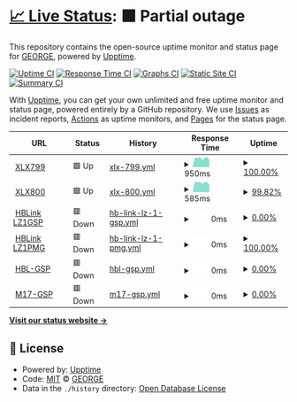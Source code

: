# [📈 Live Status](https://lz1gsp.github.io/m17-gsp): <!--live status--> **🟧 Partial outage**

This repository contains the open-source uptime monitor and status page for [GEORGE](https://lz1gsp.github.io/m17-gsp), powered by [Upptime](https://github.com/upptime/upptime).

[![Uptime CI](https://github.com/lz1gsp/m17-gsp/workflows/Uptime%20CI/badge.svg)](https://github.com/lz1gsp/m17-gsp/actions?query=workflow%3A%22Uptime+CI%22)
[![Response Time CI](https://github.com/lz1gsp/m17-gsp/workflows/Response%20Time%20CI/badge.svg)](https://github.com/lz1gsp/m17-gsp/actions?query=workflow%3A%22Response+Time+CI%22)
[![Graphs CI](https://github.com/lz1gsp/m17-gsp/workflows/Graphs%20CI/badge.svg)](https://github.com/lz1gsp/m17-gsp/actions?query=workflow%3A%22Graphs+CI%22)
[![Static Site CI](https://github.com/lz1gsp/m17-gsp/workflows/Static%20Site%20CI/badge.svg)](https://github.com/lz1gsp/m17-gsp/actions?query=workflow%3A%22Static+Site+CI%22)
[![Summary CI](https://github.com/lz1gsp/m17-gsp/workflows/Summary%20CI/badge.svg)](https://github.com/lz1gsp/m17-gsp/actions?query=workflow%3A%22Summary+CI%22)

With [Upptime](https://upptime.js.org), you can get your own unlimited and free uptime monitor and status page, powered entirely by a GitHub repository. We use [Issues](https://github.com/lz1gsp/m17-gsp/issues) as incident reports, [Actions](https://github.com/lz1gsp/m17-gsp/actions) as uptime monitors, and [Pages](https://lz1gsp.github.io/m17-gsp) for the status page.

<!--start: status pages-->
<!-- This summary is generated by Upptime (https://github.com/upptime/upptime) -->
<!-- Do not edit this manually, your changes will be overwritten -->
<!-- prettier-ignore -->
| URL | Status | History | Response Time | Uptime |
| --- | ------ | ------- | ------------- | ------ |
| <img alt="" src="https://favicons.githubusercontent.com/xlxsof.ddns.net" height="13"> [XLX799](http://xlxsof.ddns.net) | 🟩 Up | [xlx-799.yml](https://github.com/lz1gsp/m17-gsp/commits/HEAD/history/xlx-799.yml) | <details><summary><img alt="Response time graph" src="./graphs/xlx-799/response-time-week.png" height="20"> 950ms</summary><br><a href="https://lz1gsp.github.io/m17-gsp/history/xlx-799"><img alt="Response time 812" src="https://img.shields.io/endpoint?url=https%3A%2F%2Fraw.githubusercontent.com%2Flz1gsp%2Fm17-gsp%2FHEAD%2Fapi%2Fxlx-799%2Fresponse-time.json"></a><br><a href="https://lz1gsp.github.io/m17-gsp/history/xlx-799"><img alt="24-hour response time 766" src="https://img.shields.io/endpoint?url=https%3A%2F%2Fraw.githubusercontent.com%2Flz1gsp%2Fm17-gsp%2FHEAD%2Fapi%2Fxlx-799%2Fresponse-time-day.json"></a><br><a href="https://lz1gsp.github.io/m17-gsp/history/xlx-799"><img alt="7-day response time 950" src="https://img.shields.io/endpoint?url=https%3A%2F%2Fraw.githubusercontent.com%2Flz1gsp%2Fm17-gsp%2FHEAD%2Fapi%2Fxlx-799%2Fresponse-time-week.json"></a><br><a href="https://lz1gsp.github.io/m17-gsp/history/xlx-799"><img alt="30-day response time 940" src="https://img.shields.io/endpoint?url=https%3A%2F%2Fraw.githubusercontent.com%2Flz1gsp%2Fm17-gsp%2FHEAD%2Fapi%2Fxlx-799%2Fresponse-time-month.json"></a><br><a href="https://lz1gsp.github.io/m17-gsp/history/xlx-799"><img alt="1-year response time 812" src="https://img.shields.io/endpoint?url=https%3A%2F%2Fraw.githubusercontent.com%2Flz1gsp%2Fm17-gsp%2FHEAD%2Fapi%2Fxlx-799%2Fresponse-time-year.json"></a></details> | <details><summary><a href="https://lz1gsp.github.io/m17-gsp/history/xlx-799">100.00%</a></summary><a href="https://lz1gsp.github.io/m17-gsp/history/xlx-799"><img alt="All-time uptime 99.21%" src="https://img.shields.io/endpoint?url=https%3A%2F%2Fraw.githubusercontent.com%2Flz1gsp%2Fm17-gsp%2FHEAD%2Fapi%2Fxlx-799%2Fuptime.json"></a><br><a href="https://lz1gsp.github.io/m17-gsp/history/xlx-799"><img alt="24-hour uptime 100.00%" src="https://img.shields.io/endpoint?url=https%3A%2F%2Fraw.githubusercontent.com%2Flz1gsp%2Fm17-gsp%2FHEAD%2Fapi%2Fxlx-799%2Fuptime-day.json"></a><br><a href="https://lz1gsp.github.io/m17-gsp/history/xlx-799"><img alt="7-day uptime 100.00%" src="https://img.shields.io/endpoint?url=https%3A%2F%2Fraw.githubusercontent.com%2Flz1gsp%2Fm17-gsp%2FHEAD%2Fapi%2Fxlx-799%2Fuptime-week.json"></a><br><a href="https://lz1gsp.github.io/m17-gsp/history/xlx-799"><img alt="30-day uptime 98.41%" src="https://img.shields.io/endpoint?url=https%3A%2F%2Fraw.githubusercontent.com%2Flz1gsp%2Fm17-gsp%2FHEAD%2Fapi%2Fxlx-799%2Fuptime-month.json"></a><br><a href="https://lz1gsp.github.io/m17-gsp/history/xlx-799"><img alt="1-year uptime 99.21%" src="https://img.shields.io/endpoint?url=https%3A%2F%2Fraw.githubusercontent.com%2Flz1gsp%2Fm17-gsp%2FHEAD%2Fapi%2Fxlx-799%2Fuptime-year.json"></a></details>
| <img alt="" src="https://favicons.githubusercontent.com/xlx800.ddns.net" height="13"> [XLX800](http://xlx800.ddns.net) | 🟩 Up | [xlx-800.yml](https://github.com/lz1gsp/m17-gsp/commits/HEAD/history/xlx-800.yml) | <details><summary><img alt="Response time graph" src="./graphs/xlx-800/response-time-week.png" height="20"> 585ms</summary><br><a href="https://lz1gsp.github.io/m17-gsp/history/xlx-800"><img alt="Response time 748" src="https://img.shields.io/endpoint?url=https%3A%2F%2Fraw.githubusercontent.com%2Flz1gsp%2Fm17-gsp%2FHEAD%2Fapi%2Fxlx-800%2Fresponse-time.json"></a><br><a href="https://lz1gsp.github.io/m17-gsp/history/xlx-800"><img alt="24-hour response time 536" src="https://img.shields.io/endpoint?url=https%3A%2F%2Fraw.githubusercontent.com%2Flz1gsp%2Fm17-gsp%2FHEAD%2Fapi%2Fxlx-800%2Fresponse-time-day.json"></a><br><a href="https://lz1gsp.github.io/m17-gsp/history/xlx-800"><img alt="7-day response time 585" src="https://img.shields.io/endpoint?url=https%3A%2F%2Fraw.githubusercontent.com%2Flz1gsp%2Fm17-gsp%2FHEAD%2Fapi%2Fxlx-800%2Fresponse-time-week.json"></a><br><a href="https://lz1gsp.github.io/m17-gsp/history/xlx-800"><img alt="30-day response time 579" src="https://img.shields.io/endpoint?url=https%3A%2F%2Fraw.githubusercontent.com%2Flz1gsp%2Fm17-gsp%2FHEAD%2Fapi%2Fxlx-800%2Fresponse-time-month.json"></a><br><a href="https://lz1gsp.github.io/m17-gsp/history/xlx-800"><img alt="1-year response time 748" src="https://img.shields.io/endpoint?url=https%3A%2F%2Fraw.githubusercontent.com%2Flz1gsp%2Fm17-gsp%2FHEAD%2Fapi%2Fxlx-800%2Fresponse-time-year.json"></a></details> | <details><summary><a href="https://lz1gsp.github.io/m17-gsp/history/xlx-800">99.82%</a></summary><a href="https://lz1gsp.github.io/m17-gsp/history/xlx-800"><img alt="All-time uptime 99.27%" src="https://img.shields.io/endpoint?url=https%3A%2F%2Fraw.githubusercontent.com%2Flz1gsp%2Fm17-gsp%2FHEAD%2Fapi%2Fxlx-800%2Fuptime.json"></a><br><a href="https://lz1gsp.github.io/m17-gsp/history/xlx-800"><img alt="24-hour uptime 98.73%" src="https://img.shields.io/endpoint?url=https%3A%2F%2Fraw.githubusercontent.com%2Flz1gsp%2Fm17-gsp%2FHEAD%2Fapi%2Fxlx-800%2Fuptime-day.json"></a><br><a href="https://lz1gsp.github.io/m17-gsp/history/xlx-800"><img alt="7-day uptime 99.82%" src="https://img.shields.io/endpoint?url=https%3A%2F%2Fraw.githubusercontent.com%2Flz1gsp%2Fm17-gsp%2FHEAD%2Fapi%2Fxlx-800%2Fuptime-week.json"></a><br><a href="https://lz1gsp.github.io/m17-gsp/history/xlx-800"><img alt="30-day uptime 99.84%" src="https://img.shields.io/endpoint?url=https%3A%2F%2Fraw.githubusercontent.com%2Flz1gsp%2Fm17-gsp%2FHEAD%2Fapi%2Fxlx-800%2Fuptime-month.json"></a><br><a href="https://lz1gsp.github.io/m17-gsp/history/xlx-800"><img alt="1-year uptime 99.27%" src="https://img.shields.io/endpoint?url=https%3A%2F%2Fraw.githubusercontent.com%2Flz1gsp%2Fm17-gsp%2FHEAD%2Fapi%2Fxlx-800%2Fuptime-year.json"></a></details>
| <img alt="" src="https://favicons.githubusercontent.com/94.237.100.180" height="13"> [HBLink LZ1GSP](http://94.237.100.180) | 🟥 Down | [hb-link-lz-1-gsp.yml](https://github.com/lz1gsp/m17-gsp/commits/HEAD/history/hb-link-lz-1-gsp.yml) | <details><summary><img alt="Response time graph" src="./graphs/hb-link-lz-1-gsp/response-time-week.png" height="20"> 0ms</summary><br><a href="https://lz1gsp.github.io/m17-gsp/history/hb-link-lz-1-gsp"><img alt="Response time 231" src="https://img.shields.io/endpoint?url=https%3A%2F%2Fraw.githubusercontent.com%2Flz1gsp%2Fm17-gsp%2FHEAD%2Fapi%2Fhb-link-lz-1-gsp%2Fresponse-time.json"></a><br><a href="https://lz1gsp.github.io/m17-gsp/history/hb-link-lz-1-gsp"><img alt="24-hour response time 0" src="https://img.shields.io/endpoint?url=https%3A%2F%2Fraw.githubusercontent.com%2Flz1gsp%2Fm17-gsp%2FHEAD%2Fapi%2Fhb-link-lz-1-gsp%2Fresponse-time-day.json"></a><br><a href="https://lz1gsp.github.io/m17-gsp/history/hb-link-lz-1-gsp"><img alt="7-day response time 0" src="https://img.shields.io/endpoint?url=https%3A%2F%2Fraw.githubusercontent.com%2Flz1gsp%2Fm17-gsp%2FHEAD%2Fapi%2Fhb-link-lz-1-gsp%2Fresponse-time-week.json"></a><br><a href="https://lz1gsp.github.io/m17-gsp/history/hb-link-lz-1-gsp"><img alt="30-day response time 0" src="https://img.shields.io/endpoint?url=https%3A%2F%2Fraw.githubusercontent.com%2Flz1gsp%2Fm17-gsp%2FHEAD%2Fapi%2Fhb-link-lz-1-gsp%2Fresponse-time-month.json"></a><br><a href="https://lz1gsp.github.io/m17-gsp/history/hb-link-lz-1-gsp"><img alt="1-year response time 231" src="https://img.shields.io/endpoint?url=https%3A%2F%2Fraw.githubusercontent.com%2Flz1gsp%2Fm17-gsp%2FHEAD%2Fapi%2Fhb-link-lz-1-gsp%2Fresponse-time-year.json"></a></details> | <details><summary><a href="https://lz1gsp.github.io/m17-gsp/history/hb-link-lz-1-gsp">0.00%</a></summary><a href="https://lz1gsp.github.io/m17-gsp/history/hb-link-lz-1-gsp"><img alt="All-time uptime 59.44%" src="https://img.shields.io/endpoint?url=https%3A%2F%2Fraw.githubusercontent.com%2Flz1gsp%2Fm17-gsp%2FHEAD%2Fapi%2Fhb-link-lz-1-gsp%2Fuptime.json"></a><br><a href="https://lz1gsp.github.io/m17-gsp/history/hb-link-lz-1-gsp"><img alt="24-hour uptime 0.00%" src="https://img.shields.io/endpoint?url=https%3A%2F%2Fraw.githubusercontent.com%2Flz1gsp%2Fm17-gsp%2FHEAD%2Fapi%2Fhb-link-lz-1-gsp%2Fuptime-day.json"></a><br><a href="https://lz1gsp.github.io/m17-gsp/history/hb-link-lz-1-gsp"><img alt="7-day uptime 0.00%" src="https://img.shields.io/endpoint?url=https%3A%2F%2Fraw.githubusercontent.com%2Flz1gsp%2Fm17-gsp%2FHEAD%2Fapi%2Fhb-link-lz-1-gsp%2Fuptime-week.json"></a><br><a href="https://lz1gsp.github.io/m17-gsp/history/hb-link-lz-1-gsp"><img alt="30-day uptime 0.00%" src="https://img.shields.io/endpoint?url=https%3A%2F%2Fraw.githubusercontent.com%2Flz1gsp%2Fm17-gsp%2FHEAD%2Fapi%2Fhb-link-lz-1-gsp%2Fuptime-month.json"></a><br><a href="https://lz1gsp.github.io/m17-gsp/history/hb-link-lz-1-gsp"><img alt="1-year uptime 59.44%" src="https://img.shields.io/endpoint?url=https%3A%2F%2Fraw.githubusercontent.com%2Flz1gsp%2Fm17-gsp%2FHEAD%2Fapi%2Fhb-link-lz-1-gsp%2Fuptime-year.json"></a></details>
| <img alt="" src="https://favicons.githubusercontent.com/lz1pmg.ddns.net" height="13"> [HBLink LZ1PMG](http://lz1pmg.ddns.net) | 🟥 Down | [hb-link-lz-1-pmg.yml](https://github.com/lz1gsp/m17-gsp/commits/HEAD/history/hb-link-lz-1-pmg.yml) | <details><summary><img alt="Response time graph" src="./graphs/hb-link-lz-1-pmg/response-time-week.png" height="20"> 0ms</summary><br><a href="https://lz1gsp.github.io/m17-gsp/history/hb-link-lz-1-pmg"><img alt="Response time 648" src="https://img.shields.io/endpoint?url=https%3A%2F%2Fraw.githubusercontent.com%2Flz1gsp%2Fm17-gsp%2FHEAD%2Fapi%2Fhb-link-lz-1-pmg%2Fresponse-time.json"></a><br><a href="https://lz1gsp.github.io/m17-gsp/history/hb-link-lz-1-pmg"><img alt="24-hour response time 0" src="https://img.shields.io/endpoint?url=https%3A%2F%2Fraw.githubusercontent.com%2Flz1gsp%2Fm17-gsp%2FHEAD%2Fapi%2Fhb-link-lz-1-pmg%2Fresponse-time-day.json"></a><br><a href="https://lz1gsp.github.io/m17-gsp/history/hb-link-lz-1-pmg"><img alt="7-day response time 0" src="https://img.shields.io/endpoint?url=https%3A%2F%2Fraw.githubusercontent.com%2Flz1gsp%2Fm17-gsp%2FHEAD%2Fapi%2Fhb-link-lz-1-pmg%2Fresponse-time-week.json"></a><br><a href="https://lz1gsp.github.io/m17-gsp/history/hb-link-lz-1-pmg"><img alt="30-day response time 0" src="https://img.shields.io/endpoint?url=https%3A%2F%2Fraw.githubusercontent.com%2Flz1gsp%2Fm17-gsp%2FHEAD%2Fapi%2Fhb-link-lz-1-pmg%2Fresponse-time-month.json"></a><br><a href="https://lz1gsp.github.io/m17-gsp/history/hb-link-lz-1-pmg"><img alt="1-year response time 648" src="https://img.shields.io/endpoint?url=https%3A%2F%2Fraw.githubusercontent.com%2Flz1gsp%2Fm17-gsp%2FHEAD%2Fapi%2Fhb-link-lz-1-pmg%2Fresponse-time-year.json"></a></details> | <details><summary><a href="https://lz1gsp.github.io/m17-gsp/history/hb-link-lz-1-pmg">100.00%</a></summary><a href="https://lz1gsp.github.io/m17-gsp/history/hb-link-lz-1-pmg"><img alt="All-time uptime 99.98%" src="https://img.shields.io/endpoint?url=https%3A%2F%2Fraw.githubusercontent.com%2Flz1gsp%2Fm17-gsp%2FHEAD%2Fapi%2Fhb-link-lz-1-pmg%2Fuptime.json"></a><br><a href="https://lz1gsp.github.io/m17-gsp/history/hb-link-lz-1-pmg"><img alt="24-hour uptime 100.00%" src="https://img.shields.io/endpoint?url=https%3A%2F%2Fraw.githubusercontent.com%2Flz1gsp%2Fm17-gsp%2FHEAD%2Fapi%2Fhb-link-lz-1-pmg%2Fuptime-day.json"></a><br><a href="https://lz1gsp.github.io/m17-gsp/history/hb-link-lz-1-pmg"><img alt="7-day uptime 100.00%" src="https://img.shields.io/endpoint?url=https%3A%2F%2Fraw.githubusercontent.com%2Flz1gsp%2Fm17-gsp%2FHEAD%2Fapi%2Fhb-link-lz-1-pmg%2Fuptime-week.json"></a><br><a href="https://lz1gsp.github.io/m17-gsp/history/hb-link-lz-1-pmg"><img alt="30-day uptime 100.00%" src="https://img.shields.io/endpoint?url=https%3A%2F%2Fraw.githubusercontent.com%2Flz1gsp%2Fm17-gsp%2FHEAD%2Fapi%2Fhb-link-lz-1-pmg%2Fuptime-month.json"></a><br><a href="https://lz1gsp.github.io/m17-gsp/history/hb-link-lz-1-pmg"><img alt="1-year uptime 99.98%" src="https://img.shields.io/endpoint?url=https%3A%2F%2Fraw.githubusercontent.com%2Flz1gsp%2Fm17-gsp%2FHEAD%2Fapi%2Fhb-link-lz-1-pmg%2Fuptime-year.json"></a></details>
| <img alt="" src="https://favicons.githubusercontent.com/94.237.100.180" height="13"> [HBL-GSP](http://94.237.100.180:8080) | 🟥 Down | [hbl-gsp.yml](https://github.com/lz1gsp/m17-gsp/commits/HEAD/history/hbl-gsp.yml) | <details><summary><img alt="Response time graph" src="./graphs/hbl-gsp/response-time-week.png" height="20"> 0ms</summary><br><a href="https://lz1gsp.github.io/m17-gsp/history/hbl-gsp"><img alt="Response time 801" src="https://img.shields.io/endpoint?url=https%3A%2F%2Fraw.githubusercontent.com%2Flz1gsp%2Fm17-gsp%2FHEAD%2Fapi%2Fhbl-gsp%2Fresponse-time.json"></a><br><a href="https://lz1gsp.github.io/m17-gsp/history/hbl-gsp"><img alt="24-hour response time 0" src="https://img.shields.io/endpoint?url=https%3A%2F%2Fraw.githubusercontent.com%2Flz1gsp%2Fm17-gsp%2FHEAD%2Fapi%2Fhbl-gsp%2Fresponse-time-day.json"></a><br><a href="https://lz1gsp.github.io/m17-gsp/history/hbl-gsp"><img alt="7-day response time 0" src="https://img.shields.io/endpoint?url=https%3A%2F%2Fraw.githubusercontent.com%2Flz1gsp%2Fm17-gsp%2FHEAD%2Fapi%2Fhbl-gsp%2Fresponse-time-week.json"></a><br><a href="https://lz1gsp.github.io/m17-gsp/history/hbl-gsp"><img alt="30-day response time 0" src="https://img.shields.io/endpoint?url=https%3A%2F%2Fraw.githubusercontent.com%2Flz1gsp%2Fm17-gsp%2FHEAD%2Fapi%2Fhbl-gsp%2Fresponse-time-month.json"></a><br><a href="https://lz1gsp.github.io/m17-gsp/history/hbl-gsp"><img alt="1-year response time 801" src="https://img.shields.io/endpoint?url=https%3A%2F%2Fraw.githubusercontent.com%2Flz1gsp%2Fm17-gsp%2FHEAD%2Fapi%2Fhbl-gsp%2Fresponse-time-year.json"></a></details> | <details><summary><a href="https://lz1gsp.github.io/m17-gsp/history/hbl-gsp">0.00%</a></summary><a href="https://lz1gsp.github.io/m17-gsp/history/hbl-gsp"><img alt="All-time uptime 59.35%" src="https://img.shields.io/endpoint?url=https%3A%2F%2Fraw.githubusercontent.com%2Flz1gsp%2Fm17-gsp%2FHEAD%2Fapi%2Fhbl-gsp%2Fuptime.json"></a><br><a href="https://lz1gsp.github.io/m17-gsp/history/hbl-gsp"><img alt="24-hour uptime 0.00%" src="https://img.shields.io/endpoint?url=https%3A%2F%2Fraw.githubusercontent.com%2Flz1gsp%2Fm17-gsp%2FHEAD%2Fapi%2Fhbl-gsp%2Fuptime-day.json"></a><br><a href="https://lz1gsp.github.io/m17-gsp/history/hbl-gsp"><img alt="7-day uptime 0.00%" src="https://img.shields.io/endpoint?url=https%3A%2F%2Fraw.githubusercontent.com%2Flz1gsp%2Fm17-gsp%2FHEAD%2Fapi%2Fhbl-gsp%2Fuptime-week.json"></a><br><a href="https://lz1gsp.github.io/m17-gsp/history/hbl-gsp"><img alt="30-day uptime 0.00%" src="https://img.shields.io/endpoint?url=https%3A%2F%2Fraw.githubusercontent.com%2Flz1gsp%2Fm17-gsp%2FHEAD%2Fapi%2Fhbl-gsp%2Fuptime-month.json"></a><br><a href="https://lz1gsp.github.io/m17-gsp/history/hbl-gsp"><img alt="1-year uptime 59.35%" src="https://img.shields.io/endpoint?url=https%3A%2F%2Fraw.githubusercontent.com%2Flz1gsp%2Fm17-gsp%2FHEAD%2Fapi%2Fhbl-gsp%2Fuptime-year.json"></a></details>
| <img alt="" src="https://favicons.githubusercontent.com/xlxsof.ddns.net" height="13"> [M17-GSP](https://xlxsof.ddns.net:17001) | 🟥 Down | [m17-gsp.yml](https://github.com/lz1gsp/m17-gsp/commits/HEAD/history/m17-gsp.yml) | <details><summary><img alt="Response time graph" src="./graphs/m17-gsp/response-time-week.png" height="20"> 0ms</summary><br><a href="https://lz1gsp.github.io/m17-gsp/history/m17-gsp"><img alt="Response time 409" src="https://img.shields.io/endpoint?url=https%3A%2F%2Fraw.githubusercontent.com%2Flz1gsp%2Fm17-gsp%2FHEAD%2Fapi%2Fm17-gsp%2Fresponse-time.json"></a><br><a href="https://lz1gsp.github.io/m17-gsp/history/m17-gsp"><img alt="24-hour response time 0" src="https://img.shields.io/endpoint?url=https%3A%2F%2Fraw.githubusercontent.com%2Flz1gsp%2Fm17-gsp%2FHEAD%2Fapi%2Fm17-gsp%2Fresponse-time-day.json"></a><br><a href="https://lz1gsp.github.io/m17-gsp/history/m17-gsp"><img alt="7-day response time 0" src="https://img.shields.io/endpoint?url=https%3A%2F%2Fraw.githubusercontent.com%2Flz1gsp%2Fm17-gsp%2FHEAD%2Fapi%2Fm17-gsp%2Fresponse-time-week.json"></a><br><a href="https://lz1gsp.github.io/m17-gsp/history/m17-gsp"><img alt="30-day response time 0" src="https://img.shields.io/endpoint?url=https%3A%2F%2Fraw.githubusercontent.com%2Flz1gsp%2Fm17-gsp%2FHEAD%2Fapi%2Fm17-gsp%2Fresponse-time-month.json"></a><br><a href="https://lz1gsp.github.io/m17-gsp/history/m17-gsp"><img alt="1-year response time 409" src="https://img.shields.io/endpoint?url=https%3A%2F%2Fraw.githubusercontent.com%2Flz1gsp%2Fm17-gsp%2FHEAD%2Fapi%2Fm17-gsp%2Fresponse-time-year.json"></a></details> | <details><summary><a href="https://lz1gsp.github.io/m17-gsp/history/m17-gsp">0.00%</a></summary><a href="https://lz1gsp.github.io/m17-gsp/history/m17-gsp"><img alt="All-time uptime 0.22%" src="https://img.shields.io/endpoint?url=https%3A%2F%2Fraw.githubusercontent.com%2Flz1gsp%2Fm17-gsp%2FHEAD%2Fapi%2Fm17-gsp%2Fuptime.json"></a><br><a href="https://lz1gsp.github.io/m17-gsp/history/m17-gsp"><img alt="24-hour uptime 0.00%" src="https://img.shields.io/endpoint?url=https%3A%2F%2Fraw.githubusercontent.com%2Flz1gsp%2Fm17-gsp%2FHEAD%2Fapi%2Fm17-gsp%2Fuptime-day.json"></a><br><a href="https://lz1gsp.github.io/m17-gsp/history/m17-gsp"><img alt="7-day uptime 0.00%" src="https://img.shields.io/endpoint?url=https%3A%2F%2Fraw.githubusercontent.com%2Flz1gsp%2Fm17-gsp%2FHEAD%2Fapi%2Fm17-gsp%2Fuptime-week.json"></a><br><a href="https://lz1gsp.github.io/m17-gsp/history/m17-gsp"><img alt="30-day uptime 0.00%" src="https://img.shields.io/endpoint?url=https%3A%2F%2Fraw.githubusercontent.com%2Flz1gsp%2Fm17-gsp%2FHEAD%2Fapi%2Fm17-gsp%2Fuptime-month.json"></a><br><a href="https://lz1gsp.github.io/m17-gsp/history/m17-gsp"><img alt="1-year uptime 0.22%" src="https://img.shields.io/endpoint?url=https%3A%2F%2Fraw.githubusercontent.com%2Flz1gsp%2Fm17-gsp%2FHEAD%2Fapi%2Fm17-gsp%2Fuptime-year.json"></a></details>

<!--end: status pages-->

[**Visit our status website →**](https://lz1gsp.github.io/m17-gsp)

## 📄 License

- Powered by: [Upptime](https://github.com/upptime/upptime)
- Code: [MIT](./LICENSE) © [GEORGE](https://lz1gsp.github.io/m17-gsp)
- Data in the `./history` directory: [Open Database License](https://opendatacommons.org/licenses/odbl/1-0/)
